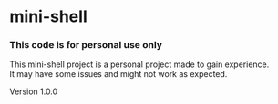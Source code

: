 # mini-shell

### This code is for personal use only ###

This mini-shell project is a personal project made to gain experience.  
It may have some issues and might not work as expected.

Version 1.0.0